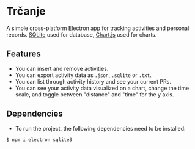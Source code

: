 # Trčanje

A simple cross-platform Electron app for tracking activities and personal records. [SQLite](https://www.sqlite.org/index.html) used for database, [Chart.js](https://www.chartjs.org/) used for charts.

## Features

* You can insert and remove activities.
* You can export activity data as `.json`, `.sqlite` or `.txt`.
* You can list through activity history and see your current PRs.
* You can see your activity data visualized on a chart, change the time scale, and toggle between "distance" and "time" for the y axis.

## Dependencies

* To run the project, the following dependencies need to be installed:

`$ npm i electron sqlite3`
